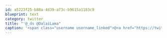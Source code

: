 ```yaml
---
id: a5223f25-b88a-4d39-a73c-b9615a1183c9
blueprint: text
category: twitter
title: "'@_ds @DalaiLama"
caption: '<span class="username username_linked">@<a href="https://twitter.com/_ds" title="Dustin Senos">_ds</a></span> <span class="username username_linked">@<a href="https://twitter.com/DalaiLama" title="Dalai Lama">DalaiLama</a></span>'
---
```

